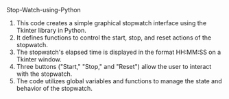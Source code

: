 Stop-Watch-using-Python

1. This code creates a simple graphical stopwatch interface using the Tkinter library in Python.
2. It defines functions to control the start, stop, and reset actions of the stopwatch.
3. The stopwatch's elapsed time is displayed in the format HH:MM:SS on a Tkinter window.
4. Three buttons ("Start," "Stop," and "Reset") allow the user to interact with the stopwatch.
5. The code utilizes global variables and functions to manage the state and behavior of the stopwatch.
